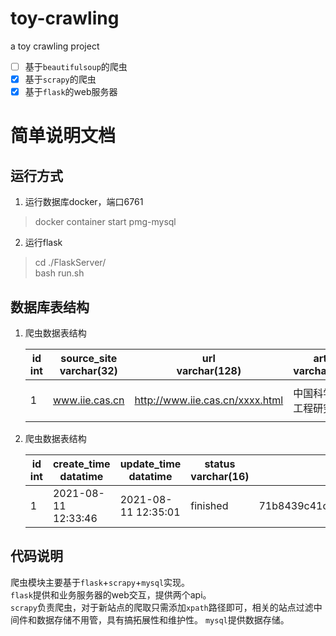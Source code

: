 # toy-crawling
a toy crawling project

- [ ] 基于`beautifulsoup`的爬虫
- [x] 基于`scrapy`的爬虫
- [x] 基于`flask`的web服务器

#
# 简单说明文档

## 运行方式
1. 运行数据库docker，端口6761
> docker container start pmg-mysql
2. 运行flask  
> cd ./FlaskServer/  
> bash run.sh

## 数据库表结构
1. 爬虫数据表结构  

    id<br>int | source_site<br>varchar(32) | url<br>varchar(128) | article<br>varchar(2048) | create_time<br>datatime  
    ------------ | -------------  | ------- | ------ | ---- |
    1 | www.iie.cas.cn | http://www.iie.cas.cn/xxxx.html | 中国科学院信息工程研究... | 2021-08-05 15:54:28 

2. 爬虫数据表结构  

    id<br>int | create_time<br>datatime | update_time<br>datatime | status<br>varchar(16) | crawler_id<br>varchar(35)  
    ------------ | -------------  | ------- | ------ | ---- |
    1 | 2021-08-11 12:33:46 | 2021-08-11 12:35:01 | finished | 71b8439c41c7323740903528c94a7980 

## 代码说明

爬虫模块主要基于`flask`+`scrapy`+`mysql`实现。  
`flask`提供和业务服务器的web交互，提供两个api。  
`scrapy`负责爬虫，对于新站点的爬取只需添加`xpath`路径即可，相关的站点过滤中间件和数据存储不用管，具有搞拓展性和维护性。
`mysql`提供数据存储。
